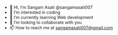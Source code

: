 - 👋 Hi, I’m Sangam Asati @sangamasati007
- 👀 I’m interested in coding
- 🌱 I’m currently learning Web development
- 💞️ I’m looking to collaborate with you
- 📫 How to reach me at sangamasati007@gmail.com

<!---
sangamasati007/sangamasati007 is a ✨ special ✨ repository because its `README.md` (this file) appears on your GitHub profile.
You can click the Preview link to take a look at your changes.
--->
